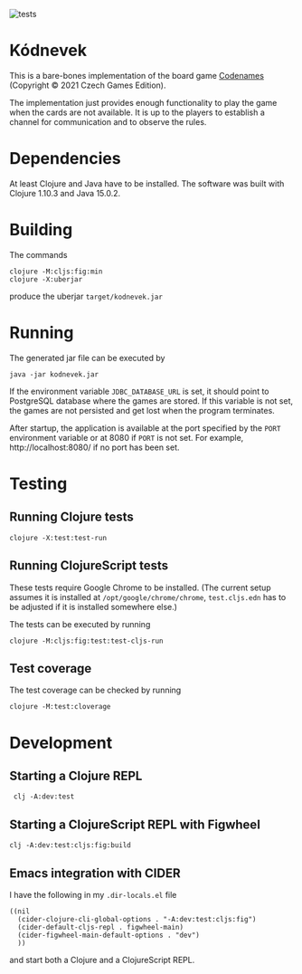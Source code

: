 ![tests](https://github.com/bentomi/kodnevek/actions/workflows/tests.yml/badge.svg)

# Kódnevek

This is a bare-bones implementation of the board game
[Codenames](https://codenames.game/) (Copyright © 2021 Czech Games Edition).

The implementation just provides enough functionality to play the game when the
cards are not available. It is up to the players to establish a channel for
communication and to observe the rules.

# Dependencies

At least Clojure and Java have to be installed. The software was built with
Clojure 1.10.3 and Java 15.0.2.

# Building

The commands
``` shell
clojure -M:cljs:fig:min
clojure -X:uberjar
```
produce the uberjar `target/kodnevek.jar`

# Running

The generated jar file can be executed by

``` shell
java -jar kodnevek.jar
```

If the environment variable `JDBC_DATABASE_URL` is set, it should point to
PostgreSQL database where the games are stored. If this variable is not set, the
games are not persisted and get lost when the program terminates.

After startup, the application is available at the port specified by the `PORT`
environment variable or at 8080 if `PORT` is not set. For example,
http://localhost:8080/ if no port has been set.

# Testing

## Running Clojure tests

``` shell
clojure -X:test:test-run
```

## Running ClojureScript tests

These tests require Google Chrome to be installed. (The current
setup assumes it is installed at `/opt/google/chrome/chrome`, `test.cljs.edn`
has to be adjusted if it is installed somewhere else.)

The tests can be executed by running
``` shell
clojure -M:cljs:fig:test:test-cljs-run
```

## Test coverage

The test coverage can be checked by running
``` shell
clojure -M:test:cloverage
```

# Development

## Starting a Clojure REPL

``` shell
 clj -A:dev:test
```

## Starting a ClojureScript REPL with Figwheel

``` shell
clj -A:dev:test:cljs:fig:build
```

## Emacs integration with CIDER

I have the following in my `.dir-locals.el` file
``` emacs-lisp
((nil
  (cider-clojure-cli-global-options . "-A:dev:test:cljs:fig")
  (cider-default-cljs-repl . figwheel-main)
  (cider-figwheel-main-default-options . "dev")
  ))
```
and start both a Clojure and a ClojureScript REPL.
